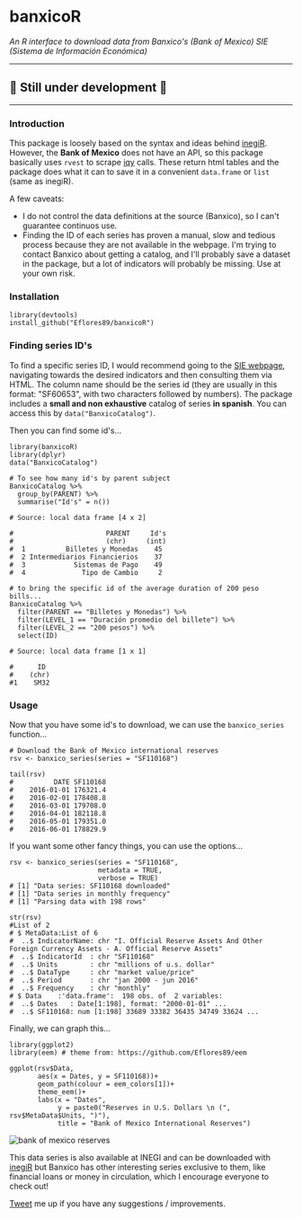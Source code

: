 # banxicoR 

*An R interface to download data from Banxico's (Bank of Mexico) SIE (Sistema de Información Económica)*

-----
## :construction: Still under development :construction:
-----

### Introduction 

This package is loosely based on the syntax and ideas behind [inegiR](https://github.com/Eflores89/inegiR). 
However, the **Bank of Mexico** does not have an API, so this package basically uses `rvest` to scrape [iqy](https://support.microsoft.com/en-us/kb/157482) calls.
These return html tables and the package does what it can to save it in a convenient `data.frame` or `list` (same as inegiR).

A few caveats:
- I do not control the data definitions at the source (Banxico), so I can't guarantee continuos use. 
- Finding the ID of each series has proven a manual, slow and tedious process because they are not available in the webpage. I'm trying to contact Banxico about getting a catalog, and I'll probably save a dataset in the package, but a lot of indicators will probably be missing. Use at your own risk. 


### Installation

```
library(devtools)
install_github("Eflores89/banxicoR")
```

### Finding series ID's

To find a specific series ID, I would recommend going to the [SIE webpage](http://www.banxico.org.mx/SieInternet/), navigating towards the desired indicators and then consulting them via HTML. The column name should be the series id (they are usually in this format: "SF60653", with two characters followed by numbers). The package includes a **small and non exhaustive** catalog of series **in spanish**. You can access this by `data("BanxicoCatalog")`.


Then you can find some id's...

```
library(banxicoR)
library(dplyr)
data("BanxicoCatalog")

# To see how many id's by parent subject 
BanxicoCatalog %>% 
  group_by(PARENT) %>% 
  summarise("Id's" = n())

# Source: local data frame [4 x 2]

#                       PARENT     Id's
#                       (chr)     (int)
#  1          Billetes y Monedas    45
#  2 Intermediarios Financierios    37
#  3            Sistemas de Pago    49
#  4              Tipo de Cambio     2

# to bring the specific id of the average duration of 200 peso bills...
BanxicoCatalog %>% 
  filter(PARENT == "Billetes y Monedas") %>% 
  filter(LEVEL_1 == "Duración promedio del billete") %>% 
  filter(LEVEL_2 == "200 pesos") %>% 
  select(ID)

# Source: local data frame [1 x 1]

#      ID
#    (chr)
#1    SM32
```

### Usage
Now that you have some id's to download, we can use the `banxico_series` function...

```
# Download the Bank of Mexico international reserves
rsv <- banxico_series(series = "SF110168")

tail(rsv)
#          DATE SF110168
#    2016-01-01 176321.4
#    2016-02-01 178408.8
#    2016-03-01 179708.0
#    2016-04-01 182118.8
#    2016-05-01 179351.0
#    2016-06-01 178829.9
```

If you want some other fancy things, you can use the options... 

```
rsv <- banxico_series(series = "SF110168", 
                      metadata = TRUE, 
                      verbose = TRUE)
# [1] "Data series: SF110168 downloaded"
# [1] "Data series in monthly frequency"
# [1] "Parsing data with 198 rows"

str(rsv)
#List of 2
# $ MetaData:List of 6
#  ..$ IndicatorName: chr "I. Official Reserve Assets And Other Foreign Currency Assets - A. Official Reserve Assets"
#  ..$ IndicatorId  : chr "SF110168"
#  ..$ Units        : chr "millions of u.s. dollar"
#  ..$ DataType     : chr "market value/price"
#  ..$ Period       : chr "jan 2000 - jun 2016"
#  ..$ Frequency    : chr "monthly"
# $ Data    :'data.frame':	198 obs. of  2 variables:
#  ..$ Dates   : Date[1:198], format: "2000-01-01" ...
#  ..$ SF110168: num [1:198] 33689 33382 36435 34749 33624 ...
```
Finally, we can graph this... 

```
library(ggplot2)
library(eem) # theme from: https://github.com/Eflores89/eem

ggplot(rsv$Data, 
       aes(x = Dates, y = SF110168))+
       geom_path(colour = eem_colors[1])+
       theme_eem()+
       labs(x = "Dates", 
            y = paste0("Reserves in U.S. Dollars \n (", rsv$MetaData$Units, ")"), 
            title = "Bank of Mexico International Reserves")
```

![bank of mexico reserves](img.png)

This data series is also available at INEGI and can be downloaded with [inegiR](https://github.com/Eflores89/inegiR) but Banxico has other interesting series exclusive to them, like financial loans or money in circulation, which I encourage everyone to check out!  

[Tweet]() me up if you have any suggestions / improvements.
